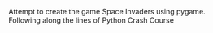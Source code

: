Attempt to create the game Space Invaders using pygame.<br>
Following along the lines of Python Crash Course
